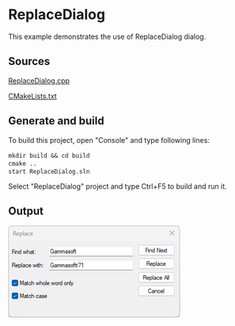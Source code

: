 # ReplaceDialog

This example demonstrates the use of ReplaceDialog dialog.

## Sources

[ReplaceDialog.cpp](ReplaceDialog.cpp)

[CMakeLists.txt](CMakeLists.txt)

## Generate and build

To build this project, open "Console" and type following lines:

``` shell
mkdir build && cd build
cmake .. 
start ReplaceDialog.sln
```

Select "ReplaceDialog" project and type Ctrl+F5 to build and run it.

## Output

![Screenshot](../../../docs/Pictures/ReplaceDialog.png)

